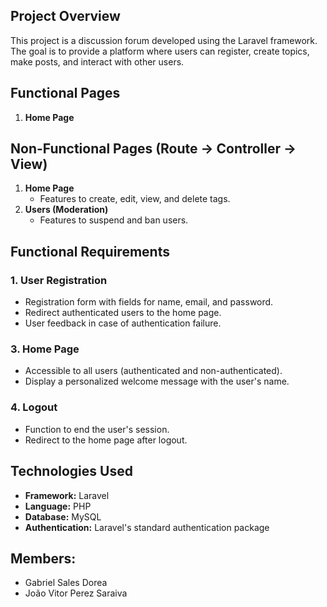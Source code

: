 <h2>Project Overview</h2>
    <p>This project is a discussion forum developed using the Laravel framework. The goal is to provide a platform where users can register, create topics, make posts, and interact with other users.</p>

<h2>Functional Pages</h2>
    <ol>
        <li><strong>Home Page</strong>
            <ul>
            </ul>
        </li>
         </ol>
<h2>Non-Functional Pages (Route -> Controller -> View)</h2>
    <ol>
        <li><strong>Home Page</strong>
            <ul>
                <li>Features to create, edit, view, and delete tags.</li>
            </ul>
        </li>
    <li><strong>Users (Moderation)</strong>
            <ul>
                <li>Features to suspend and ban users.</li>
            </ul>
        </li>
    </ol>
<h2>Functional Requirements</h2>
    <h3>1. User Registration</h3>
    <ul>
        <li>Registration form with fields for name, email, and password.</li>
        <li>Redirect authenticated users to the home page.</li>
        <li>User feedback in case of authentication failure.</li>
    </ul>
<h3>3. Home Page</h3>
    <ul>
        <li>Accessible to all users (authenticated and non-authenticated).</li>
        <li>Display a personalized welcome message with the user's name.</li>
    </ul>
<h3>4. Logout</h3>
    <ul>
        <li>Function to end the user's session.</li>
        <li>Redirect to the home page after logout.</li>
            </ul>
        </li>
    </ul>
    <h2>Technologies Used</h2>
    <ul>
        <li><strong>Framework:</strong> Laravel</li>
        <li><strong>Language:</strong> PHP</li>
        <li><strong>Database:</strong> MySQL</li>
        <li><strong>Authentication:</strong> Laravel's standard authentication package</li>
    </ul>  
<h2>Members:</h2>
<ul>
<li>Gabriel Sales Dorea</li>
<li>João Vitor Perez Saraiva</li> 
</ul>
